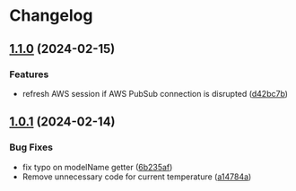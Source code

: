 # Changelog

## [1.1.0](https://github.com/kyle-seongwoo-jun/homebridge-navien-smart/compare/v1.0.1...v1.1.0) (2024-02-15)


### Features

* refresh AWS session if AWS PubSub connection is disrupted ([d42bc7b](https://github.com/kyle-seongwoo-jun/homebridge-navien-smart/commit/d42bc7b4cb32edaecf019ffc1ef4da7fb805f83a))

## [1.0.1](https://github.com/kyle-seongwoo-jun/homebridge-navien-smart/compare/v1.0.0...v1.0.1) (2024-02-14)


### Bug Fixes

* fix typo on modelName getter ([6b235af](https://github.com/kyle-seongwoo-jun/homebridge-navien-smart/commit/6b235af8790c2eb595d481c75e4aae077d070eb5))
* Remove unnecessary code for current temperature ([a14784a](https://github.com/kyle-seongwoo-jun/homebridge-navien-smart/commit/a14784af72a5ea6386f56e905a2e3f0799c493fd))
